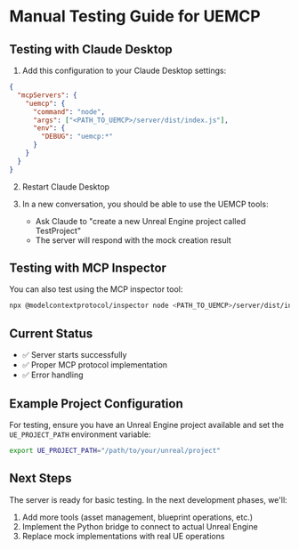 # Manual Testing Guide for UEMCP

## Testing with Claude Desktop

1. Add this configuration to your Claude Desktop settings:

```json
{
  "mcpServers": {
    "uemcp": {
      "command": "node",
      "args": ["<PATH_TO_UEMCP>/server/dist/index.js"],
      "env": {
        "DEBUG": "uemcp:*"
      }
    }
  }
}
```

2. Restart Claude Desktop

3. In a new conversation, you should be able to use the UEMCP tools:
   - Ask Claude to "create a new Unreal Engine project called TestProject"
   - The server will respond with the mock creation result

## Testing with MCP Inspector

You can also test using the MCP inspector tool:

```bash
npx @modelcontextprotocol/inspector node <PATH_TO_UEMCP>/server/dist/index.js
```

## Current Status

- ✅ Server starts successfully
- ✅ Proper MCP protocol implementation
- ✅ Error handling

## Example Project Configuration

For testing, ensure you have an Unreal Engine project available and set the `UE_PROJECT_PATH` environment variable:

```bash
export UE_PROJECT_PATH="/path/to/your/unreal/project"
```

## Next Steps

The server is ready for basic testing. In the next development phases, we'll:
1. Add more tools (asset management, blueprint operations, etc.)
2. Implement the Python bridge to connect to actual Unreal Engine
3. Replace mock implementations with real UE operations